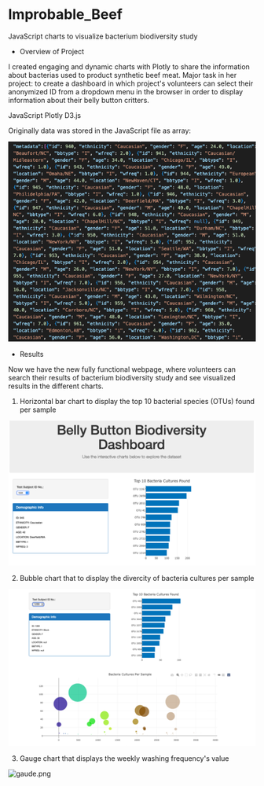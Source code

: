 # Improbable_Beef
JavaScript charts to visualize bacterium biodiversity study

* Overview of Project

I created engaging and dynamic charts with Plotly to share the information about bacterias used to product synthetic beef meat. Major task in her project: to create a dashboard in which project's volunteers can select their anonymized ID from a dropdown menu in the browser in order to display information about their belly button critters.

JavaScript
Plotly
D3.js

Originally data was stored in the JavaScript file as array:

![array.png](/Beef_data/array.png) 

* Results

Now we have the new fully functional webpage, where volunteers can search their results of bacterium biodiversity study and see visualized results in the different charts.

1. Horizontal bar chart to display the top 10 bacterial species (OTUs) found per sample

![bar.png](/Beef_data/bar.png) 

2. Bubble chart that to display the divercity of bacteria cultures per sample

![bubble.png](/Beef_data/bubble.png) 

3. Gauge chart that displays the weekly washing frequency's value

![gaude.png](/Beef_data/gaude.png) 